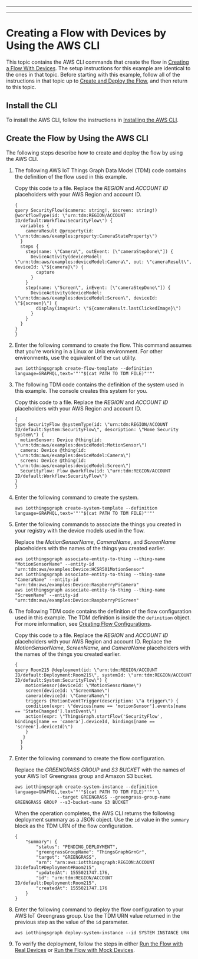 --------

--------

# Creating a Flow with Devices by Using the AWS CLI<a name="iot-tg-gs-thing-sample-deploy-cli"></a>

This topic contains the AWS CLI commands that create the flow in [Creating a Flow With Devices](iot-tg-gs-thing-sample.html)\. The setup instructions for this example are identical to the ones in that topic\. Before starting with this example, follow all of the instructions in that topic up to [Create and Deploy the Flow](iot-tg-gs-thing-sample.html#iot-tg-gs-thing-sample-deploy), and then return to this topic\.

## Install the CLI<a name="iot-tg-gs-thingdev-sample-deploy-cli-install"></a>

To install the AWS CLI, follow the instructions in [Installing the AWS CLI](https://docs.aws.amazon.com/cli/latest/userguide/cli-chap-install.html)\.

## Create the Flow by Using the AWS CLI<a name="iot-tg-gs-thing-sample-deploy-cli-steps"></a>

The following steps describe how to create and deploy the flow by using the AWS CLI\.

1. The following AWS IoT Things Graph Data Model \(TDM\) code contains the definition of the flow used in this example\. 

   Copy this code to a file\. Replace the *REGION* and *ACCOUNT ID* placeholders with your AWS Region and account ID\.

   ```
   {
   query SecurityFlow($camera: string!, $screen: string!) @workflowType(id: \"urn:tdm:REGION/ACCOUNT ID/default:Workflow:SecurityFlow\") {
     variables {
       cameraResult @property(id: \"urn:tdm:aws/examples:property:CameraStateProperty\")
     }
     steps {
       step(name: \"Camera\", outEvent: [\"cameraStepDone\"]) {
         DeviceActivity(deviceModel: \"urn:tdm:aws/examples:deviceModel:Camera\", out: \"cameraResult\", deviceId: \"${camera}\") {
           capture
         }
       }
       step(name: \"Screen\", inEvent: [\"cameraStepDone\"]) {
         DeviceActivity(deviceModel: \"urn:tdm:aws/examples:deviceModel:Screen\", deviceId: \"${screen}\") {
           display(imageUrl: \"${cameraResult.lastClickedImage}\")
         }
       }
     }
   }
   }
   ```

1. Enter the following command to create the flow\. This command assumes that you're working in a Linux or Unix environment\. For other environments, use the equivalent of the `cat` utility\.

   ```
   aws iotthingsgraph create-flow-template --definition language=GRAPHQL,text='"'"$(cat PATH TO TDM FILE)"'"'
   ```

1. The following TDM code contains the definition of the system used in this example\. The console creates this system for you\. 

   Copy this code to a file\. Replace the *REGION* and *ACCOUNT ID* placeholders with your AWS Region and account ID\.

   ```
   {
   type SecurityFlow @systemType(id: \"urn:tdm:REGION/ACCOUNT ID/default:System:SecurityFlow\", description: \"Home Security System\") {
     motionSensor: Device @thing(id: \"urn:tdm:aws/examples:deviceModel:MotionSensor\") 
     camera: Device @thing(id: \"urn:tdm:aws/examples:deviceModel:Camera\")
     screen: Device @thing(id: \"urn:tdm:aws/examples:deviceModel:Screen\")
     SecurityFlow: Flow @workflow(id: \"urn:tdm:REGION/ACCOUNT ID/default:Workflow:SecurityFlow\")
   }
   }
   ```

1. Enter the following command to create the system\.

   ```
   aws iotthingsgraph create-system-template --definition language=GRAPHQL,text='"'"$(cat PATH TO TDM FILE)"'"'
   ```

1. Enter the following commands to associate the things you created in your registry with the device models used in the flow\. 

   Replace the *MotionSensorName*, *CameraName*, and *ScreenName* placeholders with the names of the things you created earlier\.

   ```
   aws iotthingsgraph associate-entity-to-thing --thing-name "MotionSensorName" --entity-id "urn:tdm:aws/examples:Device:HCSR501MotionSensor"
   aws iotthingsgraph associate-entity-to-thing --thing-name "CameraName" --entity-id "urn:tdm:aws/examples:Device:RaspberryPiCamera"
   aws iotthingsgraph associate-entity-to-thing --thing-name "ScreenName" --entity-id "urn:tdm:aws/examples:Device:RaspberryPiScreen"
   ```

1. The following TDM code contains the definition of the flow configuration used in this example\. The TDM definition is inside the `definition` object\. For more information, see [Creating Flow Configurations](iot-tg-sysdeploy-depconfig.html)\.

    Copy this code to a file\. Replace the *REGION* and *ACCOUNT ID* placeholders with your AWS Region and account ID\. Replace the *MotionSensorName*, *ScreenName*, and *CameraName* placeholders with the names of the things you created earlier\.

   ```
   {
   query Room215 @deployment(id: \"urn:tdm:REGION/ACCOUNT ID/default:Deployment:Room215\", systemId: \"urn:tdm:REGION/ACCOUNT ID/default:System:SecurityFlow\") {
       motionSensor(deviceId: \"MotionSensorName\")
       screen(deviceId: \"ScreenName\")
       camera(deviceId: \"CameraName\") 
       triggers {MotionEventTrigger(description: \"a trigger\") {  
       condition(expr: \"devices[name == 'motionSensor'].events[name == 'StateChanged'].lastEvent\") 
       action(expr: \"ThingsGraph.startFlow('SecurityFlow', bindings[name == 'camera'].deviceId, bindings[name == 'screen'].deviceId)\")
       }
      }
     }
     }
   ```

1. Enter the following command to create the flow configuration\. 

   Replace the *GREENGRASS GROUP* and *S3 BUCKET* with the names of your AWS IoT Greengrass group and Amazon S3 bucket\.

   ```
   aws iotthingsgraph create-system-instance --definition language=GRAPHQL,text='"'"$(cat PATH TO TDM FILE)"'"' \
                   --target GREENGRASS --greengrass-group-name GREENGRASS GROUP --s3-bucket-name S3 BUCKET
   ```

   When the operation completes, the AWS CLI returns the following deployment summary as a JSON object\. Use the `id` value in the `summary` block as the TDM URN of the flow configuration\. 

   ```
   {
       "summary": {
           "status": "PENDING_DEPLOYMENT",
           "greengrassGroupName": "ThingsGraphGrnGr",
           "target": "GREENGRASS",
           "arn": "arn:aws:iotthingsgraph:REGION:ACCOUNT ID:default#Deployment#Room215",
           "updatedAt": 1555021747.176,
           "id": "urn:tdm:REGION/ACCOUNT ID/default:Deployment:Room215",
           "createdAt": 1555021747.176
       }
   }
   ```

1. Enter the following command to deploy the flow configuration to your AWS IoT Greengrass group\. Use the TDM URN value returned in the previous step as the value of the `id` parameter\.

   ```
   aws iotthingsgraph deploy-system-instance --id SYSTEM INSTANCE URN
   ```

1. To verify the deployment, follow the steps in either [Run the Flow with Real Devices](iot-tg-gs-thing-sample.md#iot-tg-gs-thing-sample-runreal) or [Run the Flow with Mock Devices](iot-tg-gs-thing-sample.md#iot-tg-gs-thing-sample-runmock)\.